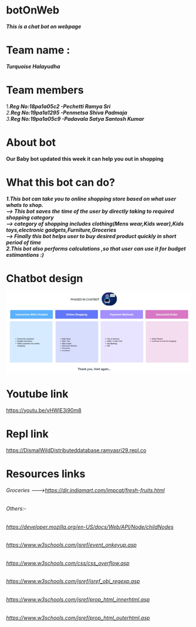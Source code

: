 # botOnWeb
***This is a chat bot on webpage***
# Team name :
 ***Turquoise Halayudha***
 
# Team members
1.***Reg No:18pa1a05c2 -Pechetti Ramya Sri**<br />
2.**Reg No:19pa1a1295 -Penmetsa Shiva Padmaja**<br />
3.**Reg No:19pa1a05c9 -Padavala Satya Santosh Kumar***<br />

# About bot
**Our Baby bot updated this week it can help you out in shopping**
# What this bot can do?
***1.This bot can take you to online shopping store based on what user whats to shop.<br/>
    --> This bot saves the time of the user by directly taking to required shopping category <br/>
    --> category of shopping includes clothing(Mens wear,Kids wear),Kids toys,electronic gadgets,Furniture,Groceries <br/>
    --> Finally this bot helps user to buy desired product quickly in short period of time<br/>
2.This bot also performs calculations ,so that user can use it for budget estimantions :)***

# Chatbot design
![alt text](https://github.com/santosh-kumar8367/botOnWeb/blob/main/chatbotphase.jpeg?raw=true)

# Youtube link
https://youtu.be/vHWlE3i90m8


# Repl link
https://DismalWildDistributeddatabase.ramyasri29.repl.co

# Resources links
###### Groceries --->https://dir.indiamart.com/impcat/fresh-fruits.html
###### Others:-
###### https://developer.mozilla.org/en-US/docs/Web/API/Node/childNodes
###### https://www.w3schools.com/jsref/event_onkeyup.asp
###### https://www.w3schools.com/css/css_overflow.asp
###### https://www.w3schools.com/jsref/jsref_obj_regexp.asp
###### https://www.w3schools.com/jsref/prop_html_innerhtml.asp
###### https://www.w3schools.com/jsref/prop_html_outerhtml.asp
